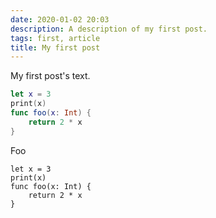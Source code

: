 ```yaml
---
date: 2020-01-02 20:03
description: A description of my first post.
tags: first, article
title: My first post
---
```

My first post's text.


```swift
let x = 3
print(x)
func foo(x: Int) {
    return 2 * x
}
```

Foo

```
let x = 3
print(x)
func foo(x: Int) {
    return 2 * x
}
```
